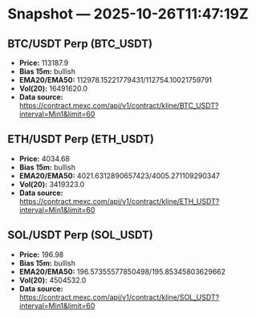 # Snapshot — 2025-10-26T11:47:19Z

## BTC/USDT Perp (BTC_USDT)
- **Price:** 113187.9
- **Bias 15m:** bullish
- **EMA20/EMA50:** 112978.15221779431/112754.10021759791
- **Vol(20):** 16491620.0
- **Data source:** https://contract.mexc.com/api/v1/contract/kline/BTC_USDT?interval=Min1&limit=60

## ETH/USDT Perp (ETH_USDT)
- **Price:** 4034.68
- **Bias 15m:** bullish
- **EMA20/EMA50:** 4021.6312890657423/4005.271109290347
- **Vol(20):** 3419323.0
- **Data source:** https://contract.mexc.com/api/v1/contract/kline/ETH_USDT?interval=Min1&limit=60

## SOL/USDT Perp (SOL_USDT)
- **Price:** 196.98
- **Bias 15m:** bullish
- **EMA20/EMA50:** 196.57355577850498/195.85345803629662
- **Vol(20):** 4504532.0
- **Data source:** https://contract.mexc.com/api/v1/contract/kline/SOL_USDT?interval=Min1&limit=60
